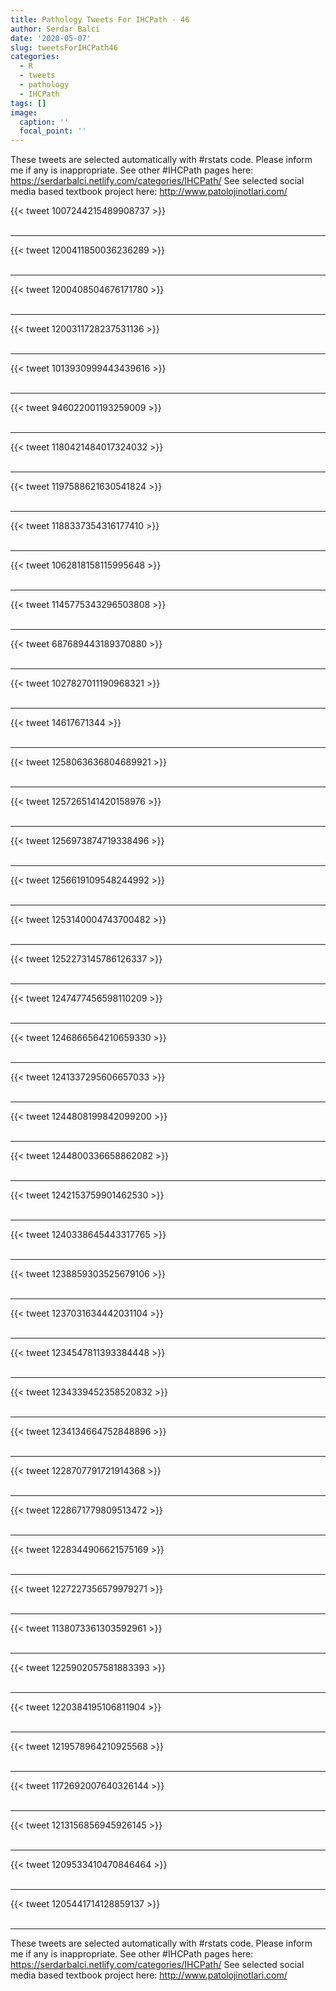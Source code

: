 ```yaml
---
title: Pathology Tweets For IHCPath - 46
author: Serdar Balci
date: '2020-05-07'
slug: tweetsForIHCPath46
categories:
  - R
  - tweets
  - pathology
  - IHCPath
tags: []
image:
  caption: ''
  focal_point: ''
---
```



These tweets are selected automatically with #rstats code. Please inform me if any is inappropriate.
See other #IHCPath pages here: https://serdarbalci.netlify.com/categories/IHCPath/ 
See selected social media based textbook project here: http://www.patolojinotlari.com/

{{< tweet 1007244215489908737 >}}
<br>
<br>
<hr>
{{< tweet 1200411850036236289 >}}
<br>
<br>
<hr>
{{< tweet 1200408504676171780 >}}
<br>
<br>
<hr>
{{< tweet 1200311728237531136 >}}
<br>
<br>
<hr>
{{< tweet 1013930999443439616 >}}
<br>
<br>
<hr>
{{< tweet 946022001193259009 >}}
<br>
<br>
<hr>
{{< tweet 1180421484017324032 >}}
<br>
<br>
<hr>
{{< tweet 1197588621630541824 >}}
<br>
<br>
<hr>
{{< tweet 1188337354316177410 >}}
<br>
<br>
<hr>
{{< tweet 1062818158115995648 >}}
<br>
<br>
<hr>
{{< tweet 1145775343296503808 >}}
<br>
<br>
<hr>
{{< tweet 687689443189370880 >}}
<br>
<br>
<hr>
{{< tweet 1027827011190968321 >}}
<br>
<br>
<hr>
{{< tweet 14617671344 >}}
<br>
<br>
<hr>
{{< tweet 1258063636804689921 >}}
<br>
<br>
<hr>
{{< tweet 1257265141420158976 >}}
<br>
<br>
<hr>
{{< tweet 1256973874719338496 >}}
<br>
<br>
<hr>
{{< tweet 1256619109548244992 >}}
<br>
<br>
<hr>
{{< tweet 1253140004743700482 >}}
<br>
<br>
<hr>
{{< tweet 1252273145786126337 >}}
<br>
<br>
<hr>
{{< tweet 1247477456598110209 >}}
<br>
<br>
<hr>
{{< tweet 1246866564210659330 >}}
<br>
<br>
<hr>
{{< tweet 1241337295606657033 >}}
<br>
<br>
<hr>
{{< tweet 1244808199842099200 >}}
<br>
<br>
<hr>
{{< tweet 1244800336658862082 >}}
<br>
<br>
<hr>
{{< tweet 1242153759901462530 >}}
<br>
<br>
<hr>
{{< tweet 1240338645443317765 >}}
<br>
<br>
<hr>
{{< tweet 1238859303525679106 >}}
<br>
<br>
<hr>
{{< tweet 1237031634442031104 >}}
<br>
<br>
<hr>
{{< tweet 1234547811393384448 >}}
<br>
<br>
<hr>
{{< tweet 1234339452358520832 >}}
<br>
<br>
<hr>
{{< tweet 1234134664752848896 >}}
<br>
<br>
<hr>
{{< tweet 1228707791721914368 >}}
<br>
<br>
<hr>
{{< tweet 1228671779809513472 >}}
<br>
<br>
<hr>
{{< tweet 1228344906621575169 >}}
<br>
<br>
<hr>
{{< tweet 1227227356579979271 >}}
<br>
<br>
<hr>
{{< tweet 1138073361303592961 >}}
<br>
<br>
<hr>
{{< tweet 1225902057581883393 >}}
<br>
<br>
<hr>
{{< tweet 1220384195106811904 >}}
<br>
<br>
<hr>
{{< tweet 1219578964210925568 >}}
<br>
<br>
<hr>
{{< tweet 1172692007640326144 >}}
<br>
<br>
<hr>
{{< tweet 1213156856945926145 >}}
<br>
<br>
<hr>
{{< tweet 1209533410470846464 >}}
<br>
<br>
<hr>
{{< tweet 1205441714128859137 >}}
<br>
<br>
<hr>


These tweets are selected automatically with #rstats code. Please inform me if any is inappropriate.
See other #IHCPath pages here: https://serdarbalci.netlify.com/categories/IHCPath/ 
See selected social media based textbook project here: http://www.patolojinotlari.com/
